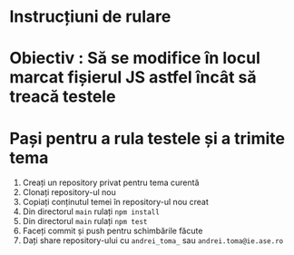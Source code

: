 # Instrucțiuni de rulare

# Obiectiv : Să se modifice în locul marcat fișierul JS astfel încât să treacă testele

# Pași pentru a rula testele și a trimite tema
1. Creați un repository privat pentru tema curentă
2. Clonați repository-ul nou
3. Copiați conținutul temei în repository-ul nou creat
4. Din directorul `main` rulați `npm install`
5. Din directorul `main` rulați `npm test`
6. Faceți commit și push pentru schimbările făcute
7. Dați share repository-ului cu `andrei_toma_` sau `andrei.toma@ie.ase.ro`